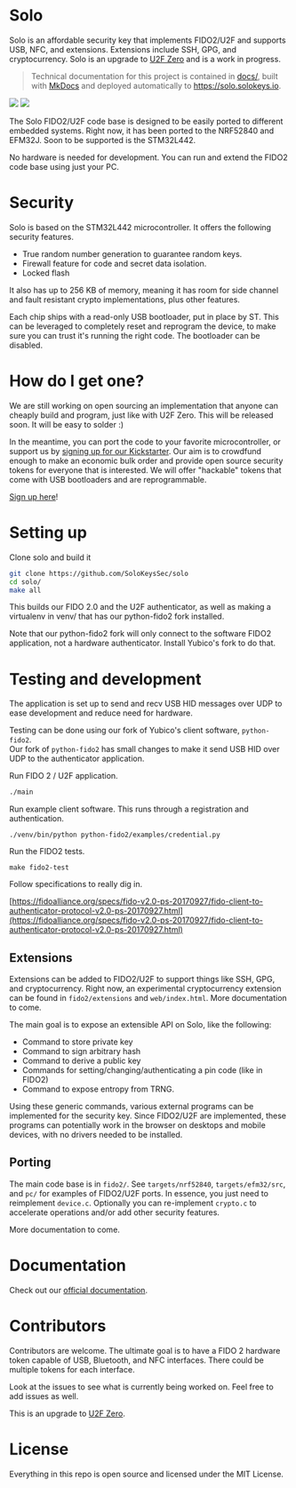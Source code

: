 # Solo

Solo is an affordable security key that implements FIDO2/U2F and supports USB, NFC, and extensions.  Extensions
include SSH, GPG, and cryptocurrency.  Solo is an upgrade to [U2F Zero](https://github.com/conorpp/u2f-zero) and is a work in progress.

> Technical documentation for this project is contained in [docs/](https://github.com/SoloKeysSec/solo/tree/master/docs), built with [MkDocs](https://solo.solokeys.io/documenting/) and deployed automatically to <https://solo.solokeys.io>.

![](https://i.imgur.com/cXWtI1D.png)
![](https://i.imgur.com/vwFbsQW.png?1)

The Solo FIDO2/U2F code base is designed to be easily ported to different embedded systems.
Right now, it has been ported to the NRF52840 and EFM32J.  Soon to be supported is the STM32L442.

No hardware is needed for development.  You can run and extend the FIDO2 code base
using just your PC.

# Security

Solo is based on the STM32L442 microcontroller.  It offers the following security features.

- True random number generation to guarantee random keys.
- Firewall feature for code and secret data isolation.
- Locked flash

It also has up to 256 KB of memory, meaning it has room for side channel and fault resistant crypto implementations, plus other features.

Each chip ships with a read-only USB bootloader, put in place by ST.  This can be leveraged to completely reset and reprogram the device, to make sure you can trust it's running the right code.  The bootloader can be disabled.

# How do I get one?

We are still working on open sourcing an implementation that anyone can cheaply
build and program, just like with U2F Zero.  This will be released soon.  It will be easy to solder :)

In the meantime, you can port the code to your favorite microcontroller, or support
us by [signing up for our Kickstarter](https://solokeys.com/kickstarter).  Our aim is to crowdfund enough to make an economic
bulk order and provide open source security tokens for everyone that is interested.  We will offer 
"hackable" tokens that come with USB bootloaders and are reprogrammable.

[Sign up here](https://solokeys.com/kickstarter)!


# Setting up

Clone solo and build it

```bash
git clone https://github.com/SoloKeysSec/solo
cd solo/
make all

```

This builds our FIDO 2.0 and the U2F authenticator, as well as making a virtualenv in venv/
that has our python-fido2 fork installed.

Note that our python-fido2 fork will only connect to the software FIDO2 application,
not a hardware authenticator.  Install Yubico's fork to do that.


# Testing and development

The application is set up to send and recv USB HID messages over UDP to ease
development and reduce need for hardware.

Testing can be done using our fork of Yubico's client software, `python-fido2`.  
Our fork of `python-fido2` has small changes to make it send
USB HID over UDP to the authenticator application.

Run FIDO 2 / U2F application.

```bash
./main
```

Run example client software.  This runs through a registration and authentication.

```
./venv/bin/python python-fido2/examples/credential.py
```

Run the FIDO2 tests.

```
make fido2-test
```

Follow specifications to really dig in.

[https://fidoalliance.org/specs/fido-v2.0-ps-20170927/fido-client-to-authenticator-protocol-v2.0-ps-20170927.html](https://fidoalliance.org/specs/fido-v2.0-ps-20170927/fido-client-to-authenticator-protocol-v2.0-ps-20170927.html)

## Extensions

Extensions can be added to FIDO2/U2F to support things like SSH, GPG, and cryptocurrency.
Right now, an experimental cryptocurrency extension can be found in `fido2/extensions` and `web/index.html`.
More documentation to come.

The main goal is to expose an extensible API on Solo, like the following:
- Command to store private key
- Command to sign arbitrary hash
- Command to derive a public key
- Commands for setting/changing/authenticating a pin code (like in FIDO2)
- Command to expose entropy from TRNG.

Using these generic commands, various external programs can be implemented for the security key.
Since FIDO2/U2F are implemented, these programs can potentially work in the browser on desktops
and mobile devices, with no drivers needed to be installed.


## Porting

The main code base is in `fido2/`.  See `targets/nrf52840`, `targets/efm32/src`, and `pc/`
for examples of FIDO2/U2F ports.  In essence, you just need to reimplement `device.c`.  Optionally you can
re-implement `crypto.c` to accelerate operations and/or add other security features.


More documentation to come.

# Documentation

Check out our [official documentation](https://solo.solokeys.io/).

# Contributors

Contributors are welcome.  The ultimate goal is to have a FIDO 2 hardware token
capable of USB, Bluetooth, and NFC interfaces.  There could be multiple tokens
for each interface.
    
Look at the issues to see what is currently being worked on.  Feel free to add issues as well.

This is an upgrade to [U2F Zero](https://github.com/conorpp/u2f-zero).

# License

Everything in this repo is open source and licensed under the MIT License.

